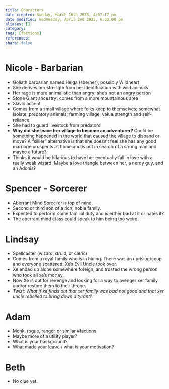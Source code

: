 ```yaml
---
title: Characters
date created: Sunday, March 16th 2025, 4:57:17 pm
date modified: Wednesday, April 2nd 2025, 6:03:00 pm
aliases: []
category: 
tags: [factions]
references: 
share: false
---
```


# Nicole - Barbarian

- Goliath barbarian named Helga (she/her), possibly Wildheart
- She derives her strength from her identification with wild animals
- Her rage is more animalistic than angry; she’s not an angry person
- Stone Giant ancestry; comes from a more mountainous area
- Slavic accent
- Comes from a small village where folks keep to themselves; somewhat isolate; predatory animals; farming village; value strength and self-reliance.
- She had to guard livestock from predators
- **Why did she leave her village to become an adventurer?** Could be something happened in the world that caused the village to disband or move? A “sillier” alternative is that she doesn’t feel she has any good marriage prospects at home and is out in search of a strong man and maybe a future?
- Thinks it would be hilarious to have her eventually fall in love with a really weak wizard. Maybe a love triangle between her, a nerdy guy, and an Adonis?

# Spencer - Sorcerer

- Aberrant Mind Sorcerer is top of mind.
- Second or third son of a rich, noble family.
- Expected to perform some familial duty and is either bad at it or hates it?
- The aberrant mind class could speak to him being too weird.

# Lindsay

- Spellcaster (wizard, druid, or cleric)
- Comes from a royal family who is in hiding. There was an uprising/coup and everyone scattered. Xe’s Evil Uncle took over.
- Xe ended up alone somewhere foreign, and trusted the wrong person who took all xe’s money.
- Now Xe is out for revenge and looking for a way to avenger xer family and/or restore them to their throne.
- *Twist: What if xe finds out that xer family was bad not good and that xer uncle rebelled to bring down a tyrant?*

# Adam

- Monk, rogue, ranger or similar #factions
- Maybe more of a utility player?
- What is your background?
- What made your leave / what is your motivation?

# Beth

- No clue yet.
